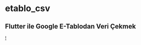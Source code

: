 # etablo_csv


## Flutter ile Google E-Tablodan Veri Çekmek

[!](https://user-images.githubusercontent.com/59014749/111853268-53f38780-892b-11eb-959d-4764fd8b51cb.mp4)
